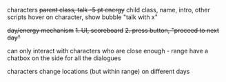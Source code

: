 characters
~~parent class, talk -5 pt energy~~
child class, name, intro, other scripts
hover on character, show bubble "talk with x"

~~day/energy mechanism~~
~~1. UI, scoreboard~~
~~2. press button, "proceed to next day"~~

can only interact with characters who are close enough - range
have a chatbox on the side for all the dialogues

characters change locations (but within range) on different days

